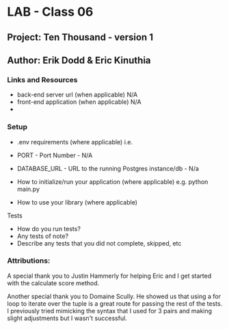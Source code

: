 # LAB - Class 06
## Project: Ten Thousand - version 1
## Author: Erik Dodd & Eric Kinuthia
### Links and Resources

- back-end server url (when applicable) N/A 
- front-end application (when applicable) N/A
- 
### Setup

- .env requirements (where applicable)
i.e.

- PORT - Port Number - N/A 
- DATABASE_URL - URL to the running Postgres instance/db - N/a

- How to initialize/run your application (where applicable)
e.g. python main.py

- How to use your library (where applicable)

Tests

- How do you run tests?
- Any tests of note?
- Describe any tests that you did not complete, skipped, etc

### Attributions:

A special thank you to Justin Hammerly for helping Eric and I get started with the calculate score  method. 

Another special thank you to Domaine Scully. He showed us that using a for loop to iterate over the tuple is a great route for passing the rest of the tests. I previously tried mimicking the syntax that I used for 3 pairs and making slight adjustments but I wasn't successful.